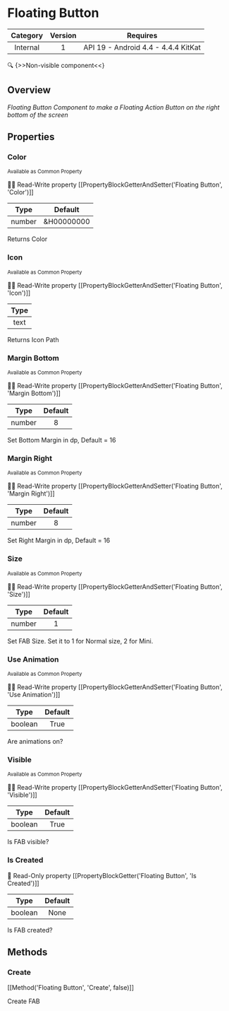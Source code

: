 # Floating Button

| Category | Version | Requires |
|:--------:|:-------:|:--------:|
|Internal|1|API 19 - Android 4.4 - 4.4.4 KitKat|

:mag: {>>Non-visible component<<}

## Overview

_Floating Button Component to make a Floating Action Button on the right bottom of the screen_

## Properties

### Color

<small>Available as Common Property</small>

:eyes::pencil: Read-Write property
[[PropertyBlockGetterAndSetter('Floating Button', 'Color')]]

| Type | Default |
|:----:|:-------:|
|number|&H00000000|

Returns Color

### Icon

<small>Available as Common Property</small>

:eyes::pencil: Read-Write property
[[PropertyBlockGetterAndSetter('Floating Button', 'Icon')]]

| Type |
|:----:|
|text|

Returns Icon Path

### Margin Bottom

<small>Available as Common Property</small>

:eyes::pencil: Read-Write property
[[PropertyBlockGetterAndSetter('Floating Button', 'Margin Bottom')]]

| Type | Default |
|:----:|:-------:|
|number|8|

Set Bottom Margin in dp, Default = 16

### Margin Right

<small>Available as Common Property</small>

:eyes::pencil: Read-Write property
[[PropertyBlockGetterAndSetter('Floating Button', 'Margin Right')]]

| Type | Default |
|:----:|:-------:|
|number|8|

Set Right Margin in dp, Default = 16

### Size

<small>Available as Common Property</small>

:eyes::pencil: Read-Write property
[[PropertyBlockGetterAndSetter('Floating Button', 'Size')]]

| Type | Default |
|:----:|:-------:|
|number|1|

Set FAB Size.
Set it to 1 for Normal size, 2 for Mini.

### Use Animation

<small>Available as Common Property</small>

:eyes::pencil: Read-Write property
[[PropertyBlockGetterAndSetter('Floating Button', 'Use Animation')]]

| Type | Default |
|:----:|:-------:|
|boolean|True|

Are animations on?

### Visible

<small>Available as Common Property</small>

:eyes::pencil: Read-Write property
[[PropertyBlockGetterAndSetter('Floating Button', 'Visible')]]

| Type | Default |
|:----:|:-------:|
|boolean|True|

Is FAB visible?

### Is Created



:eyes: Read-Only property
[[PropertyBlockGetter('Floating Button', 'Is Created')]]

| Type | Default |
|:----:|:-------:|
|boolean|None|

Is FAB created?

## Methods

### Create



[[Method('Floating Button', 'Create', false)]]

Create FAB